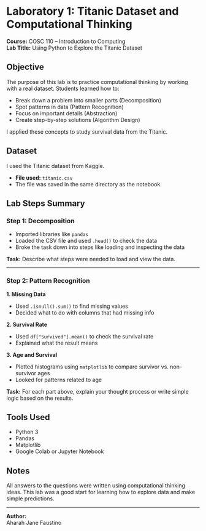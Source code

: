 # Laboratory 1: Titanic Dataset and Computational Thinking  
**Course:** COSC 110 – Introduction to Computing  
**Lab Title:** Using Python to Explore the Titanic Dataset  

## Objective
The purpose of this lab is to practice computational thinking by working with a real dataset. Students learned how to:

- Break down a problem into smaller parts (Decomposition)
- Spot patterns in data (Pattern Recognition)
- Focus on important details (Abstraction)
- Create step-by-step solutions (Algorithm Design)

I applied these concepts to study survival data from the Titanic.

## Dataset
I used the Titanic dataset from Kaggle.

- **File used:** `titanic.csv`  
- The file was saved in the same directory as the notebook.

## Lab Steps Summary

### Step 1: Decomposition
- Imported libraries like `pandas`
- Loaded the CSV file and used `.head()` to check the data
- Broke the task down into steps like loading and inspecting the data

 **Task:** Describe what steps were needed to load and view the data.

---

### Step 2: Pattern Recognition

**1. Missing Data**
- Used `.isnull().sum()` to find missing values  
- Decided what to do with columns that had missing info

**2. Survival Rate**
- Used `df["Survived"].mean()` to check the survival rate  
- Explained what the result means

**3. Age and Survival**
- Plotted histograms using `matplotlib` to compare survivor vs. non-survivor ages  
- Looked for patterns related to age

 **Task:** For each part above, explain your thought process or write simple logic based on the results.

## Tools Used
- Python 3  
- Pandas  
- Matplotlib  
- Google Colab or Jupyter Notebook  

## Notes
All answers to the questions were written using computational thinking ideas. This lab was a good start for learning how to explore data and make simple predictions.

---

**Author:**  
Aharah Jane Faustino  
